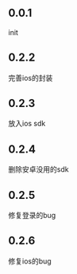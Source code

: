 ## 0.0.1
init
## 0.2.2
完善ios的封装
## 0.2.3
放入ios sdk
## 0.2.4
删除安卓没用的sdk
## 0.2.5
修复登录的bug
## 0.2.6
修复ios的bug